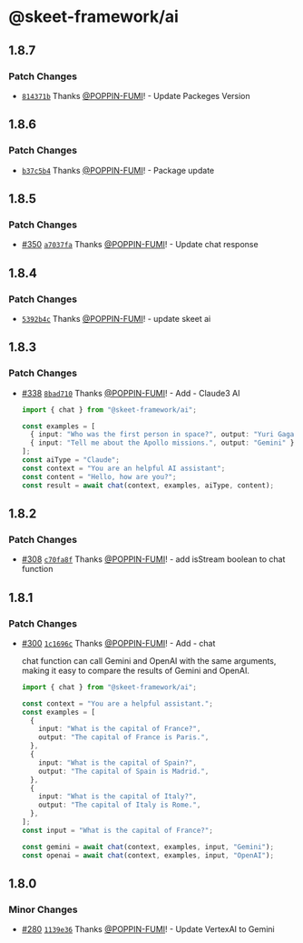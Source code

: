 # @skeet-framework/ai

## 1.8.7

### Patch Changes

- [`814371b`](https://github.com/elsoul/skeet/commit/814371b8c8d0a8d6694d7ab28aac7256c667e855) Thanks [@POPPIN-FUMI](https://github.com/POPPIN-FUMI)! - Update Packeges Version

## 1.8.6

### Patch Changes

- [`b37c5b4`](https://github.com/elsoul/skeet/commit/b37c5b49017a8d285842d87e6f5095ec8bd4cb14) Thanks [@POPPIN-FUMI](https://github.com/POPPIN-FUMI)! - Package update

## 1.8.5

### Patch Changes

- [#350](https://github.com/elsoul/skeet/pull/350) [`a7037fa`](https://github.com/elsoul/skeet/commit/a7037faea90e1c0a6167817b68eab925fb5ec22b) Thanks [@POPPIN-FUMI](https://github.com/POPPIN-FUMI)! - Update chat response

## 1.8.4

### Patch Changes

- [`5392b4c`](https://github.com/elsoul/skeet/commit/5392b4c7992363f76c5b19bbc2684536a0b9598c) Thanks [@POPPIN-FUMI](https://github.com/POPPIN-FUMI)! - update skeet ai

## 1.8.3

### Patch Changes

- [#338](https://github.com/elsoul/skeet/pull/338) [`8bad710`](https://github.com/elsoul/skeet/commit/8bad710f9ef620b2635ba3de650a4064a09a20b3) Thanks [@POPPIN-FUMI](https://github.com/POPPIN-FUMI)! - Add - Claude3 AI

  ```ts
  import { chat } from "@skeet-framework/ai";

  const examples = [
    { input: "Who was the first person in space?", output: "Yuri Gagarin" },
    { input: "Tell me about the Apollo missions.", output: "Gemini" },
  ];
  const aiType = "Claude";
  const context = "You are an helpful AI assistant";
  const content = "Hello, how are you?";
  const result = await chat(context, examples, aiType, content);
  ```

## 1.8.2

### Patch Changes

- [#308](https://github.com/elsoul/skeet/pull/308) [`c70fa8f`](https://github.com/elsoul/skeet/commit/c70fa8f24321104f4cdfc82a4738ebf9fa6752c7) Thanks [@POPPIN-FUMI](https://github.com/POPPIN-FUMI)! - add isStream boolean to chat function

## 1.8.1

### Patch Changes

- [#300](https://github.com/elsoul/skeet/pull/300) [`1c1696c`](https://github.com/elsoul/skeet/commit/1c1696cc5c77b17434d87b4cf7119218d9f40c5a) Thanks [@POPPIN-FUMI](https://github.com/POPPIN-FUMI)! - Add - chat

  chat function can call Gemini and OpenAI with the same arguments, making it easy to compare the results of Gemini and OpenAI.

  ```ts
  import { chat } from "@skeet-framework/ai";

  const context = "You are a helpful assistant.";
  const examples = [
    {
      input: "What is the capital of France?",
      output: "The capital of France is Paris.",
    },
    {
      input: "What is the capital of Spain?",
      output: "The capital of Spain is Madrid.",
    },
    {
      input: "What is the capital of Italy?",
      output: "The capital of Italy is Rome.",
    },
  ];
  const input = "What is the capital of France?";

  const gemini = await chat(context, examples, input, "Gemini");
  const openai = await chat(context, examples, input, "OpenAI");
  ```

## 1.8.0

### Minor Changes

- [#280](https://github.com/elsoul/skeet/pull/280) [`1139e36`](https://github.com/elsoul/skeet/commit/1139e36e3a8ab8723c8a5667703f9c02f101d887) Thanks [@POPPIN-FUMI](https://github.com/POPPIN-FUMI)! - Update VertexAI to Gemini
